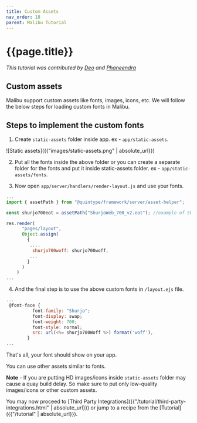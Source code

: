 ```yaml
---
title: Custom Assets
nav_order: 18
parent: Malibu Tutorial
---
```


# {{page.title}}

*This tutorial was contributed by [Deo](https://www.linkedin.com/in/deo-kumar) and [Phaneendra](https://www.linkedin.com/in/venkata-phaneendra-andukuri)*

## Custom assets
 Malibu support custom assets like fonts, images, icons, etc. We will follow the below steps for loading custom fonts in Malibu.

## Steps to implement the custom fonts

1. Create `static-assets` folder inside app. ex - `app/static-assets`.

![Static assets]({{"images/static-assets.png" | absolute_url}})

2. Put all the fonts inside the above folder or you can create a separate folder for the fonts and put it inside static-assets folder. ex - `app/static-assets/fonts`.

3. Now open `app/server/handlers/render-layout.js` and use your fonts.

```javascript
...
import { assetPath } from "@quintype/framework/server/asset-helper";

const shurjo700eot = assetPath("ShurjoWeb_700_v2.eot"); //example of ShurjoWeb_700_v2 fonts

res.render(
      "pages/layout",
      Object.assign(
        {
         ....
          shurjo700woff: shurjo700woff,
         ...
        }
      )
    )
...
```
4. And the final step is to use the above custom fonts in `/layout.ejs` file.

```javascript
...
 @font-face {
          font-family: "Shurjo";
          font-display: swap;
          font-weight: 700; 
          font-style: normal;
          src: url(<%= shurjo700Woff %>) format('woff'),
        }
...
```
That's all, your font should show on your app.

You can use other assets similar to fonts.

**Note** - If you are putting HD images/icons inside `static-assets` folder may cause a quay build delay. So make sure to put only low-quality images/icons or other custom assets.

You may now proceed to [Third Party Integrations]({{"/tutorial/third-party-integrations.html" | absolute_url}}) or jump to a recipe from the [Tutorial]({{"/tutorial" | absolute_url}}).
